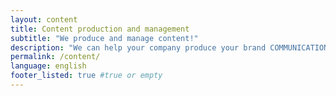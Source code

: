 ```yaml
---
layout: content
title: Content production and management
subtitle: "We produce and manage content!"
description: "We can help your company produce your brand COMMUNICATION CONTENT. From establishing a meaningful content strategy, to creating the proper memes. Selecting photos, combining product shots and emotional images, copywriting, writing captions and posts text."
permalink: /content/
language: english
footer_listed: true #true or empty
---
```

